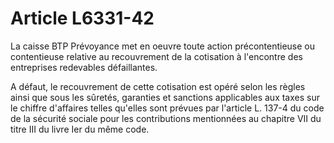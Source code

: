# Article L6331-42

La caisse BTP Prévoyance met en oeuvre toute action précontentieuse ou contentieuse relative au recouvrement de la cotisation à l'encontre des entreprises redevables défaillantes.

A défaut, le recouvrement de cette cotisation est opéré selon les règles ainsi que sous les sûretés, garanties et sanctions applicables aux taxes sur le chiffre d'affaires telles qu'elles sont prévues par l'article L. 137-4 du code de la sécurité sociale pour les contributions mentionnées au chapitre VII du titre III du livre Ier du même code.